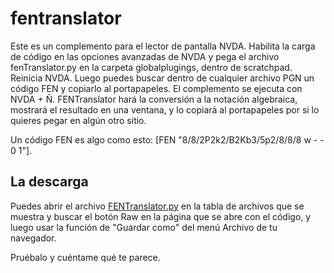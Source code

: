 # fentranslator

Este es un complemento para el lector de pantalla NVDA. Habilita la carga de código en las opciones avanzadas de NVDA y pega el archivo fenTranslator.py en la carpeta globalplugings, dentro de scratchpad. Reinicia NVDA. Luego puedes buscar dentro de cualquier archivo PGN un código FEN y copiarlo al portapapeles. El complemento se ejecuta con NVDA + Ñ. FENTranslator hará la conversión a la notación algebraica, mostrará el resultado en una ventana, y lo copiará al portapapeles por si lo quieres pegar en algún otro sitio.

Un código FEN es algo como esto: [FEN "8/8/2P2k2/B2Kb3/5p2/8/8/8 w - - 0 1"].

## La descarga

Puedes abrir el archivo [FENTranslator.py](https://raw.githubusercontent.com/rgmagadan/fentranslator/main/FENTranslator.py) en la tabla de archivos que se muestra y buscar el botón Raw en la página que se abre con el código, y luego usar la función de "Guardar como" del menú Archivo de tu navegador.

Pruébalo y cuéntame qué te parece.
